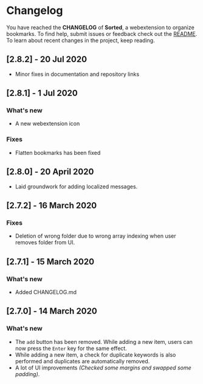 # Changelog

You have reached the **CHANGELOG** of **Sorted**, a webextension to organize bookmarks. To find help, submit issues or feedback check out the [README](README.md). To learn about recent changes in the project, keep reading.

## [2.8.2] - 20 Jul 2020
- Minor fixes in documentation and repository links

## [2.8.1] - 1 Jul 2020
### What's new
- A new webextension icon
### Fixes
- Flatten bookmarks has been fixed

## [2.8.0] - 20 April 2020
- Laid groundwork for adding localized messages.

## [2.7.2] - 16 March 2020
### Fixes
- Deletion of wrong folder due to wrong array indexing when user removes folder from UI.

## [2.7.1] - 15 March 2020
### What's new
- Added CHANGELOG.md

## [2.7.0] - 14 March 2020
### What's new
- The `add` button has been removed. While adding a new item, users can now press the `Enter` key for the same effect.
- While adding a new item, a check for duplicate keywords is also performed and duplicates are automatically removed.
- A lot of UI improvements *(Checked some margins and swapped some padding)*.